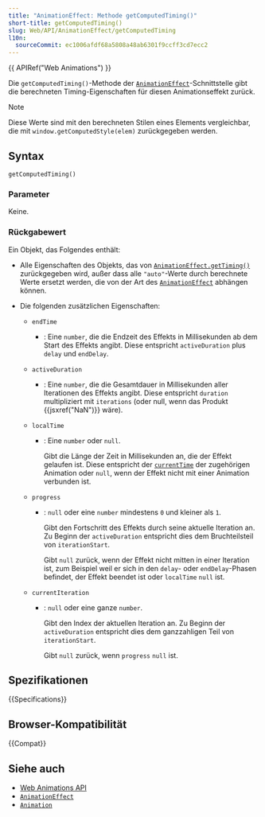 ```yaml
---
title: "AnimationEffect: Methode getComputedTiming()"
short-title: getComputedTiming()
slug: Web/API/AnimationEffect/getComputedTiming
l10n:
  sourceCommit: ec1006afdf68a5808a48ab6301f9ccff3cd7ecc2
---
```


{{ APIRef("Web Animations") }}

Die `getComputedTiming()`-Methode der [`AnimationEffect`](/de/docs/Web/API/AnimationEffect)-Schnittstelle gibt die berechneten Timing-Eigenschaften für diesen Animationseffekt zurück.

> [!NOTE]
> Diese Werte sind mit den berechneten Stilen eines Elements vergleichbar, die mit `window.getComputedStyle(elem)` zurückgegeben werden.

## Syntax

```js-nolint
getComputedTiming()
```

### Parameter

Keine.

### Rückgabewert

Ein Objekt, das Folgendes enthält:

- Alle Eigenschaften des Objekts, das von [`AnimationEffect.getTiming()`](/de/docs/Web/API/AnimationEffect/getTiming) zurückgegeben wird, außer dass alle `"auto"`-Werte durch berechnete Werte ersetzt werden, die von der Art des [`AnimationEffect`](/de/docs/Web/API/AnimationEffect) abhängen können.
- Die folgenden zusätzlichen Eigenschaften:

  - `endTime`
    - : Eine `number`, die die Endzeit des Effekts in Millisekunden ab dem Start des Effekts angibt. Diese entspricht `activeDuration` plus `delay` und `endDelay`.
  - `activeDuration`
    - : Eine `number`, die die Gesamtdauer in Millisekunden aller Iterationen des Effekts angibt. Diese entspricht `duration` multipliziert mit `iterations` (oder null, wenn das Produkt {{jsxref("NaN")}} wäre).
  - `localTime`

    - : Eine `number` oder `null`.

      Gibt die Länge der Zeit in Millisekunden an, die der Effekt gelaufen ist. Diese entspricht der [`currentTime`](/de/docs/Web/API/Animation/currentTime) der zugehörigen Animation oder `null`, wenn der Effekt nicht mit einer Animation verbunden ist.

  - `progress`

    - : `null` oder eine `number` mindestens `0` und kleiner als `1`.

      Gibt den Fortschritt des Effekts durch seine aktuelle Iteration an. Zu Beginn der `activeDuration` entspricht dies dem Bruchteilsteil von `iterationStart`.

      Gibt `null` zurück, wenn der Effekt nicht mitten in einer Iteration ist, zum Beispiel weil er sich in den `delay`- oder `endDelay`-Phasen befindet, der Effekt beendet ist oder `localTime` `null` ist.

  - `currentIteration`

    - : `null` oder eine ganze `number`.

      Gibt den Index der aktuellen Iteration an. Zu Beginn der `activeDuration` entspricht dies dem ganzzahligen Teil von `iterationStart`.

      Gibt `null` zurück, wenn `progress` `null` ist.

## Spezifikationen

{{Specifications}}

## Browser-Kompatibilität

{{Compat}}

## Siehe auch

- [Web Animations API](/de/docs/Web/API/Web_Animations_API)
- [`AnimationEffect`](/de/docs/Web/API/AnimationEffect)
- [`Animation`](/de/docs/Web/API/Animation)

